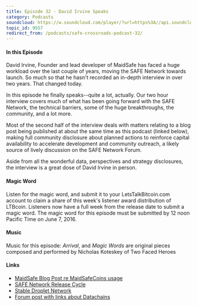 ```yaml
---
title: Episode 32 - David Irvine Speaks
category: Podcasts
soundcloud: https://w.soundcloud.com/player/?url=https%3A//api.soundcloud.com/tracks/266733189
topic_id: 9557
redirect_from: /podcasts/safe-crossroads-podcast-32/
---
```


#### In this Episode

David Irvine, Founder and lead developer of MaidSafe has faced a huge workload over the last couple of years, moving the SAFE Network towards launch. So much so that he hasn't recorded an in-depth interview in over two years. That changed today.

<!-- more -->

In this episode he finally speaks--quite a lot, actually. Our two hour interview covers much of what has been going forward with the SAFE Network, the technical barriers, some of the huge breakthroughs, the community, and a lot more.

Most of the second half of the interview deals with matters relating to a blog post being published at about the same time as this podcast (linked below), making full community disclosure about planned actions to reinforce capital availability to accelerate development and community outreach, a likely source of lively discussion on the SAFE Network Forum.

Aside from all the wonderful data, perspectives and strategy disclosures, the interview is a great dose of David Irvine in person.

#### Magic Word

Listen for the magic word, and submit it to your LetsTalkBitcoin.com account to claim a share of this week's listener award distribution of LTBcoin. Listeners now have a full week from the release date to submit a magic word. The magic word for this episode must be submitted by 12 noon Pacific Time on June 7, 2016.

#### Music

Music for this episode: *Arrival*, and *Magic Words* are original pieces composed and performed by Nicholas Koteskey of Two Faced Heroes

#### Links

- [MaidSafe Blog Post re MaidSafeCoins usage](http://blog.maidsafe.net/2016/05/31/maidsafecoin-announcement/)
- [SAFE Network Release Cycle](https://blog.maidsafe.net/2016/05/06/the-safe-network-release-cycle/)
- [Stable Droplet Network](https://blog.maidsafe.net/2016/05/26/stable-droplet-network/)
- [Forum post with links about Datachains](https://safenetforum.org/t/safe-datachain-work-in-progress/)

